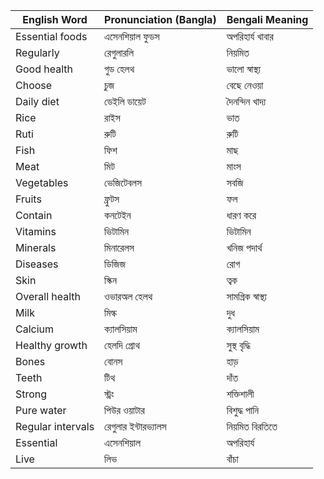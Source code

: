 | English Word      | Pronunciation (Bangla) | Bengali Meaning       |
|-------------------|------------------------|-----------------------|
| Essential foods   | এসেনশিয়াল ফুডস         | অপরিহার্য খাবার       |
| Regularly         | রেগুলারলি              | নিয়মিত               |
| Good health       | গুড হেলথ               | ভালো স্বাস্থ্য         |
| Choose            | চুজ                    | বেছে নেওয়া           |
| Daily diet        | ডেইলি ডায়েট           | দৈনন্দিন খাদ্য        |
| Rice              | রাইস                   | ভাত                   |
| Ruti              | রুটি                   | রুটি                  |
| Fish              | ফিশ                    | মাছ                   |
| Meat              | মিট                    | মাংস                  |
| Vegetables        | ভেজিটেবলস              | সবজি                  |
| Fruits            | ফ্রুটস                 | ফল                    |
| Contain           | কনটেইন                 | ধারণ করে              |
| Vitamins          | ভিটামিন                | ভিটামিন               |
| Minerals          | মিনারেলস               | খনিজ পদার্থ           |
| Diseases          | ডিজিজ                  | রোগ                   |
| Skin              | স্কিন                  | ত্বক                   |
| Overall health    | ওভারঅল হেলথ            | সামগ্রিক স্বাস্থ্য     |
| Milk              | মিল্ক                  | দুধ                   |
| Calcium           | ক্যালসিয়াম            | ক্যালসিয়াম           |
| Healthy growth    | হেলদি গ্রোথ            | সুস্থ বৃদ্ধি           |
| Bones             | বোনস                   | হাড়                   |
| Teeth             | টিথ                    | দাঁত                   |
| Strong            | স্ট্রং                 | শক্তিশালী             |
| Pure water        | পিউর ওয়াটার           | বিশুদ্ধ পানি           |
| Regular intervals | রেগুলার ইন্টারভ্যালস   | নিয়মিত বিরতিতে       |
| Essential         | এসেনশিয়াল              | অপরিহার্য             |
| Live              | লিভ                    | বাঁচা                  |